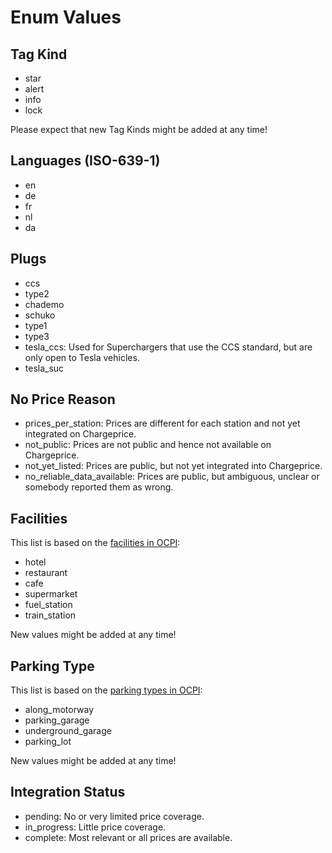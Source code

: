# Enum Values

## Tag Kind

- star
- alert
- info
- lock

Please expect that new Tag Kinds might be added at any time!

## Languages (ISO-639-1)

- en
- de
- fr
- nl
- da

## Plugs

- ccs
- type2
- chademo
- schuko
- type1
- type3 
- tesla_ccs: Used for Superchargers that use the CCS standard, but are only open to Tesla vehicles.
- tesla_suc

## No Price Reason

- prices_per_station: Prices are different for each station and not yet integrated on Chargeprice.
- not_public: Prices are not public and hence not available on Chargeprice.
- not_yet_listed: Prices are public, but not yet integrated into Chargeprice.
- no_reliable_data_available: Prices are public, but ambiguous, unclear or somebody reported them as wrong.

## Facilities

This list is based on the [facilities in OCPI](https://github.com/ocpi/ocpi/blob/master/mod_locations.asciidoc#mod_locations_facility_enum):

- hotel
- restaurant
- cafe
- supermarket
- fuel_station
- train_station

New values might be added at any time!

## Parking Type

This list is based on the [parking types in OCPI](https://github.com/ocpi/ocpi/blob/master/mod_locations.asciidoc#mod_locations_parkingtype_enum):

- along_motorway
- parking_garage
- underground_garage
- parking_lot

New values might be added at any time!

## Integration Status

- pending: No or very limited price coverage.
- in_progress: Little price coverage.
- complete: Most relevant or all prices are available.